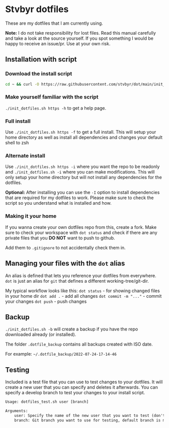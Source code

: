 # Stvbyr dotfiles

These are my dotfiles that I am currently using.

**Note:** I do not take responsibility for lost files. Read this manual carefully
and take a look at the source yourself. If you spot something I would be happy to
receive an issue/pr. Use at your own risk.

## Installation with script

### Download the install script

```sh
cd ~ && curl -O https://raw.githubusercontent.com/stvbyr/dot/main/init_dotfiles.sh && chmod +x ./init_dotfiles.sh
```

### Make yourself familiar with the script

`./init_dotfiles.sh https -h` to get a help page.

### Full install

Use `./init_dotfiles.sh https -f` to get a full install. This will setup your
   home directory as well as install all dependencies and changes your default
   shell to zsh

### Alternate install

Use `./init_dotfiles.sh https -i` where you want the repo to be readonly and
`./init_dotfiles.sh -i` where you can make modifications. This will only setup
your home directory but will not install any dependencies for the dotfiles.

**Optional:** After installing you can use the `-I` option to install dependencies that are
required for my dotfiles to work. Please make sure to check the script so you
understand what is installed and how.

### Making it your home

If you wanna create your own dotfiles repo from this, create a fork. Make sure to check your
workspace with `dot status` and check if there are any private files that you **DO
NOT** want to push to github.

Add them to `.gitignore` to not accidentally check them in.

## Managing your files with the `dot` alias

An alias is defined that lets you reference your dotfiles from everywhere. `dot`
is just an alias for `git` that defines a different working-tree/git-dir.

My typical workflow looks like this:
`dot status` - for showing changed files in your home dir
`dot add .` - add all changes
`dot commit -m "..."` - commit your changes
`dot push` - push changes

## Backup

`./init_dotfiles.sh -b` will create a backup if you have the repo downloaded
already (or installed).

The folder `.dotfile_backup` contains all backups created with ISO date.

For example: `~/.dotfile_backup/2022-07-24-17-14-46`

## Testing

Included is a test file that you can use to test changes to your dotfiles. It
will create a new user that you can specify and deletes it afterwards. You can
specify a develop branch to test your changes to your install script.

```txt
Usage: dotfiles_test.sh user [branch]

Arguments:
    user: Specify the name of the new user that you want to test (don't use an existing user, they will be deleted after the script has finished running)
    branch: Git branch you want to use for testing, default branch is main
```
